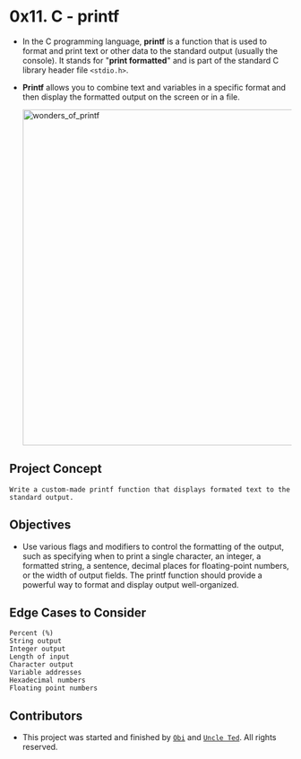# 0x11. C - printf

- In the C programming language, **printf** is a function that is used to format and print text or other data to the standard output (usually the console). It stands for "**print formatted**" and is part of the standard C library header file `<stdio.h>`.
- **Printf** allows you to combine text and variables in a specific format and then display the formatted output on the screen or in a file.


	<img width="599" alt="wonders_of_printf" src="https://github.com/obithelight/printf/assets/91734251/d57637e9-c838-4966-aafa-0ca097cb734c">



## Project Concept
	Write a custom-made printf function that displays formated text to the standard output.

## Objectives
- Use various flags and modifiers to control the formatting of the output, such as specifying when to print a single character, an integer, a formatted string, a sentence, decimal places for floating-point numbers, or the width of output fields. The printf function should provide a powerful way to format and display output well-organized.

## Edge Cases to Consider
	Percent (%)
	String output
	Integer output
 	Length of input
	Character output
	Variable addresses
	Hexadecimal numbers
	Floating point numbers

## Contributors
- This project was started and finished by [`Obi`](https://github.com/obithelight) and [`Uncle Ted`](https://github.com/UncleTed01). All rights reserved.
